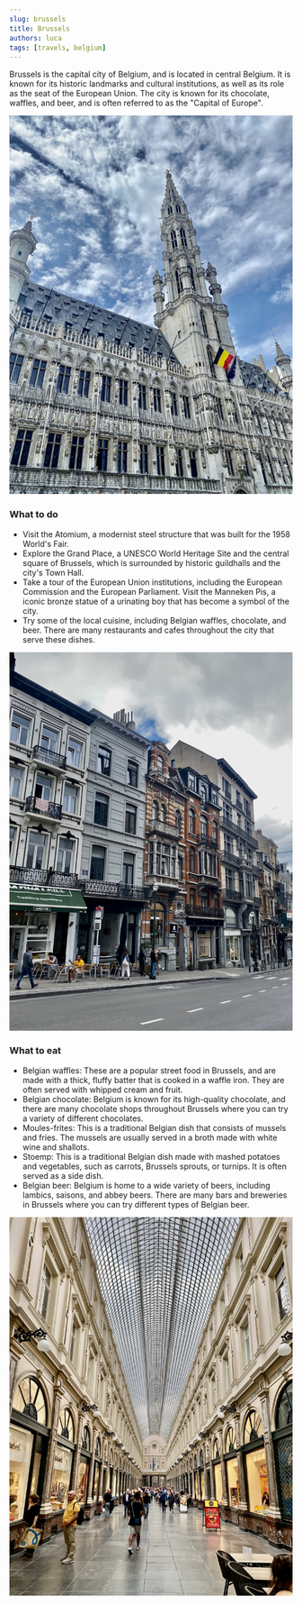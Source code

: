 ```yaml
---
slug: brussels
title: Brussels
authors: luca
tags: [travels, belgium]
---
```


Brussels is the capital city of Belgium, and is located in central Belgium. It is known for its historic landmarks and cultural institutions, as well as its role as the seat of the European Union. The city is known for its chocolate, waffles, and beer, and is often referred to as the "Capital of Europe".

<!--truncate-->

![Brussels](./main.jpg)

### What to do
- Visit the Atomium, a modernist steel structure that was built for the 1958 World's Fair.
- Explore the Grand Place, a UNESCO World Heritage Site and the central square of Brussels, which is surrounded by historic guildhalls and the city's Town Hall.
- Take a tour of the European Union institutions, including the European Commission and the European Parliament.
Visit the Manneken Pis, a iconic bronze statue of a urinating boy that has become a symbol of the city.
- Try some of the local cuisine, including Belgian waffles, chocolate, and beer. There are many restaurants and cafes throughout the city that serve these dishes.

![Houses](./secondary.jpg)

### What to eat
- Belgian waffles: These are a popular street food in Brussels, and are made with a thick, fluffy batter that is cooked in a waffle iron. They are often served with whipped cream and fruit.
- Belgian chocolate: Belgium is known for its high-quality chocolate, and there are many chocolate shops throughout Brussels where you can try a variety of different chocolates.
- Moules-frites: This is a traditional Belgian dish that consists of mussels and fries. The mussels are usually served in a broth made with white wine and shallots.
- Stoemp: This is a traditional Belgian dish made with mashed potatoes and vegetables, such as carrots, Brussels sprouts, or turnips. It is often served as a side dish.
- Belgian beer: Belgium is home to a wide variety of beers, including lambics, saisons, and abbey beers. There are many bars and breweries in Brussels where you can try different types of Belgian beer.

![Gallery](./third.jpg)